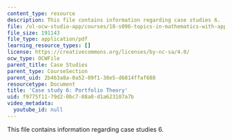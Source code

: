 ```yaml
---
content_type: resource
description: This file contains information regarding case studies 6.
file: /ol-ocw-studio-app/courses/18-s096-topics-in-mathematics-with-applications-in-finance-fall-2013/f9775f1179d20bc788a0d1a623107a7b_MIT18_S096F13_CaseStudy6.pdf
file_size: 191143
file_type: application/pdf
learning_resource_types: []
license: https://creativecommons.org/licenses/by-nc-sa/4.0/
ocw_type: OCWFile
parent_title: Case Studies
parent_type: CourseSection
parent_uid: 2b463a8a-0a52-09f1-38e5-d6814ffaf688
resourcetype: Document
title: 'Case study 6: Portfolio Theory'
uid: f9775f11-79d2-0bc7-88a0-d1a623107a7b
video_metadata:
  youtube_id: null
---
```

This file contains information regarding case studies 6.